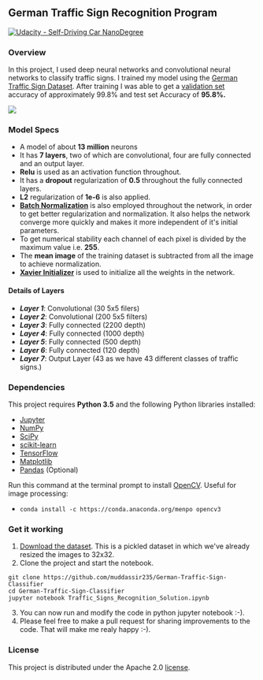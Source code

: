 ## German Traffic Sign Recognition Program
[![Udacity - Self-Driving Car NanoDegree](https://s3.amazonaws.com/udacity-sdc/github/shield-carnd.svg)](http://www.udacity.com/drive)

### Overview

In this project, I used deep neural networks and convolutional neural networks to classify traffic signs. I trained my model using the [German Traffic Sign Dataset](http://benchmark.ini.rub.de/?section=gtsrb&subsection=dataset). After training I was able to get a [validation set](https://en.wikipedia.org/wiki/Test_set#Validation_set) accuracy of approximately 99.8% and test set Accuracy of **95.8%.**

![](https://github.com/muddassir235/German-Traffic-Sign-Classifier/blob/master/Files/conv_net.png?raw=true)
### Model Specs
- A model of about **13 million** neurons
- It has **7 layers**, two of which are convolutional, four are fully connected and an output layer.
- **Relu** is used as an activation function throughout.
- It has a **dropout** regularization of **0.5** throughout the fully connected layers.
- **L2** regularization of **1e-6** is also applied.
- **[Batch Normalization](http://jmlr.org/proceedings/papers/v37/ioffe15.pdf)** is also employed throughout the network, in order to get better regularization and normalization. It also helps the network converge more quickly and makes it more independent of it's initial parameters.
- To get numerical stability each channel of each pixel is divided by the maximum value i.e. **255**.
- The **mean image** of the training dataset is subtracted from all the image to achieve normalization.
- **[Xavier Initializer](http://jmlr.org/proceedings/papers/v9/glorot10a/glorot10a.pdf)** is used to initialize all the weights in the network.

#### **Details of Layers**
- _**Layer 1**_: Convolutional (30 5x5 filers)
- _**Layer 2**_: Convolutional (200 5x5 filters)
- _**Layer 3**_: Fully connected (2200 depth)
- _**Layer 4**_: Fully connected (1000 depth)
- _**Layer 5**_: Fully connected (500 depth)
- _**Layer 6**_: Fully connected (120 depth)
- _**Layer 7**_: Output Layer (43 as we have 43 different classes of traffic signs.)

### Dependencies

This project requires **Python 3.5** and the following Python libraries installed:

- [Jupyter](http://jupyter.org/)
- [NumPy](http://www.numpy.org/)
- [SciPy](https://www.scipy.org/)
- [scikit-learn](http://scikit-learn.org/)
- [TensorFlow](http://tensorflow.org)
- [Matplotlib](http://matplotlib.org/)
- [Pandas](http://pandas.pydata.org/) (Optional)

Run this command at the terminal prompt to install [OpenCV](http://opencv.org/). Useful for image processing:

- `conda install -c https://conda.anaconda.org/menpo opencv3`

### Get it working

1. [Download the dataset](https://d17h27t6h515a5.cloudfront.net/topher/2016/November/581faac4_traffic-signs-data/traffic-signs-data.zip). This is a pickled dataset in which we've already resized the images to 32x32.
2. Clone the project and start the notebook.
```
git clone https://github.com/muddassir235/German-Traffic-Sign-Classifier
cd German-Traffic-Sign-Classifier
jupyter notebook Traffic_Signs_Recognition_Solution.ipynb
```
3. You can now run and modify the code in python jupyter notebook :-).
4. Please feel free to make a pull request for sharing improvements to the code. That will make me realy happy :-).

### License
This project is distributed under the Apache 2.0 [license](https://github.com/muddassir235/German-Traffic-Sign-Classifier/blob/master/license.md).
